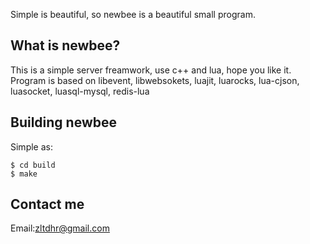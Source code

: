 Simple is beautiful, so newbee is a beautiful small program.

What is newbee?
--------------
This is a simple server freamwork, use c++ and lua, hope you like it.
Program is based on libevent, libwebsokets, luajit, luarocks, lua-cjson, luasocket, luasql-mysql, redis-lua

Building newbee
--------------
Simple as:

    $ cd build
    $ make

Contact me
--------------
Email:zltdhr@gmail.com
